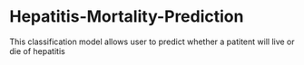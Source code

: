 # Hepatitis-Mortality-Prediction
This classification model allows user to predict whether a patitent will live or die of hepatitis
